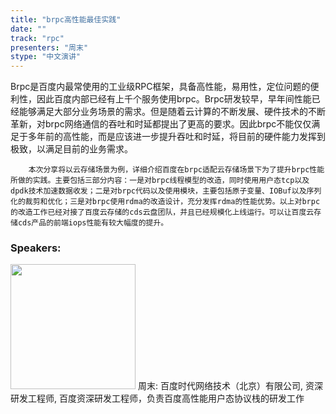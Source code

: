 ```yaml
---
title: "brpc高性能最佳实践"
date: "" 
track: "rpc"
presenters: "周末"
stype: "中文演讲"
---
```

Brpc是百度内最常使用的工业级RPC框架，具备高性能，易用性，定位问题的便利性，因此百度内部已经有上千个服务使用brpc。Brpc研发较早，早年间性能已经能够满足大部分业务场景的需求。但是随着云计算的不断发展、硬件技术的不断革新，对brpc网络通信的吞吐和时延都提出了更高的要求。因此brpc不能仅仅满足于多年前的高性能，而是应该进一步提升吞吐和时延，将目前的硬件能力发挥到极致，以满足目前的业务需求。

        本次分享将以云存储场景为例，详细介绍百度在brpc适配云存储场景下为了提升brpc性能所做的实践。主要包括三部分内容：一是对brpc线程模型的改造，同时使用用户态tcp以及dpdk技术加速数据收发；二是对brpc代码以及使用模块，主要包括原子变量、IOBuf以及序列化的裁剪和优化；三是对brpc使用rdma的改造设计，充分发挥rdma的性能优势。以上对brpc的改造工作已经对接了百度云存储的cds云盘团队，并且已经规模化上线运行。可以让百度云存储cds产品的前端iops性能有较大幅度的提升。
 ### Speakers: 
 <img src="images/speaker/1184.png" width="200" />
 周末: 百度时代网络技术（北京）有限公司, 资深研发工程师, 百度资深研发工程师，负责百度高性能用户态协议栈的研发工作
 